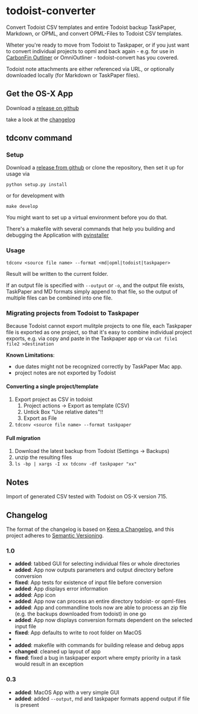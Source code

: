 # todoist-converter

Convert Todoist CSV templates and entire Todoist backup TaskPaper, Markdown, or OPML, and convert OPML-Files to Todoist CSV templates.

Wheter you're ready to move from Todoist to Taskpaper, or if you just want to convert individual projects to opml and back again - e.g. for use in [CarbonFin Outliner](http://carbonfin.com/) or OmniOutliner - todoist-convert has you covered.

Todoist note attachments are either referenced via URL, or optionally downloaded locally (for Markdown or TaskPaper files).


## Get the OS-X App

Download a [release on github](https://github.com/bboc/todoist-converter/releases/latest)

take a look at the [changelog](#changelog)

## tdconv command

### Setup

Download a [release from github](https://github.com/bboc/todoist-converter/releases) or clone the repository, then set it up for usage via 

`python setup.py install`

or for development with

`make develop`

You might want to set up a virtual environment before you do that.

There's a makefile with several commands that help you building and debugging the Application with [pyinstaller](https://pyinstaller.org)


### Usage

`tdconv <source file name> --format <md|opml|todoist|taskpaper>`

Result will be written to the current folder.

If an output file is specified with `--output` or `-o`, and the output file exists, TaskPaper and MD formats simply append to that file, so the output of multiple files can be combined into one file. 


### Migrating projects from Todoist to Taskpaper

Because Todoist cannot export mulitple projects to one file, each Taskpaper file is exported as one project, so that it's easy to combine individual project exports, e.g. via copy and paste in the Taskpaper app or via `cat file1 file2 >destination`

**Known Limitations**:

* due dates might not be recognized correctly by TaskPaper Mac app.
* project notes are not exported by Todoist


#### Converting a single project/template

1. Export project as CSV in todoist
    1. Project actions -> Export as template (CSV)
    2. Untick Box "Use relative dates"!!
    3. Export as File
2. `tdconv <source file name> --format taskpaper` 
 

#### Full migration

1. Download the latest backup from Todoist (Settings -> Backups)
2. unzip the resulting files
3. `ls -bp | xargs -I xx tdconv -df taskpaper "xx"`


## Notes

Import of generated CSV tested with Todoist on OS-X version 715.

## Changelog

The format of the changelog is based on [Keep a Changelog](https://keepachangelog.com/en/1.0.0/),
and this project adheres to [Semantic Versioning](https://semver.org/spec/v2.0.0.html).

### 1.0

- **added**: tabbed GUI for selecting individual files or whole directories
- **added**: App now outputs parameters and output directory before conversion
- **fixed**: App tests for existence of input file before conversion
- **added**: App displays error information
- **added**: App icon
- **added**: App now can process an entire directory todoist- or opml-files
- **added**: App and commandline tools now are able to process an zip file (e.g. the backups downloaded from todoist) in one go
- **added**: App now displays conversion formats dependent on the selected input file
- **fixed**: App defaults to write to root folder on MacOS
- 
- **added**: makefile with commands for building release and debug apps
- **changed**: cleaned up layout of app
- **fixed**: fixed a bug in taskpaper export where empty priority in a task would result in an exception

### 0.3

- **added**: MacOS App with a very simple GUI
- **added**: added `--output`, md and taskpaper formats append output if file is present
